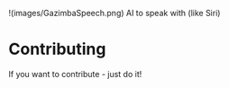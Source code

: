 !(images/GazimbaSpeech.png)
AI to speak with (like Siri)

# Contributing
If you want to contribute - just do it!
